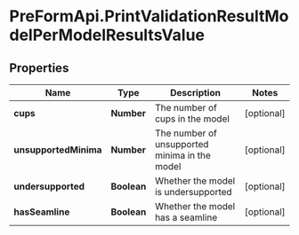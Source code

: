 # PreFormApi.PrintValidationResultModelPerModelResultsValue

## Properties

Name | Type | Description | Notes
------------ | ------------- | ------------- | -------------
**cups** | **Number** | The number of cups in the model | [optional] 
**unsupportedMinima** | **Number** | The number of unsupported minima in the model | [optional] 
**undersupported** | **Boolean** | Whether the model is undersupported | [optional] 
**hasSeamline** | **Boolean** | Whether the model has a seamline | [optional] 


